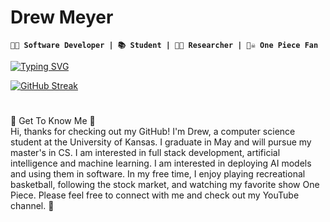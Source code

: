 # Drew Meyer
**`🧑‍💻 Software Developer | 📚 Student | 👨‍🔬 Researcher | 🏴‍☠️ One Piece Fan`**

[![Typing SVG](https://readme-typing-svg.demolab.com?font=Fira+Code&pause=1000&width=435&lines=Sharing+my+progression+through+code)](https://git.io/typing-svg)

[![GitHub Streak](https://streak-stats.demolab.com?user=drewku42&theme=shadow-blue)](https://git.io/streak-stats)

#


<summary> 🧘 Get To Know Me 🧘 </summary>
  Hi, thanks for checking out my GitHub! I'm Drew, a computer science student at the University of Kansas. I graduate in May and will pursue my master's in CS. I am interested in full stack development, artificial intelligence and machine learning. I am interested in deploying AI models and using them in software. In my free time, I enjoy playing recreational basketball, following the stock market, and watching my favorite show One Piece. Please feel free to connect with me and check out my YouTube channel. 🤙
